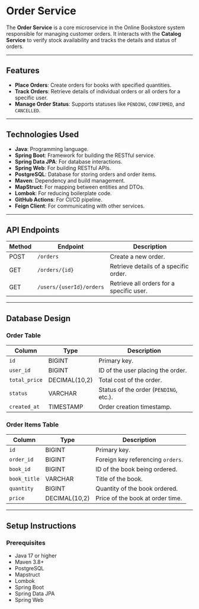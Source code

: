 # Order Service

The **Order Service** is a core microservice in the Online Bookstore system responsible for managing customer orders. It interacts with the **Catalog Service** to verify stock availability and tracks the details and status of orders.

---

## Features

- **Place Orders**: Create orders for books with specified quantities.
- **Track Orders**: Retrieve details of individual orders or all orders for a specific user.
- **Manage Order Status**: Supports statuses like `PENDING`, `CONFIRMED`, and `CANCELLED`.

---

## Technologies Used

- **Java**: Programming language.
- **Spring Boot**: Framework for building the RESTful service.
- **Spring Data JPA**: For database interactions.
- **Spring Web**: For building RESTful APIs.
- **PostgreSQL**: Database for storing orders and order items.
- **Maven**: Dependency and build management.
- **MapStruct**: For mapping between entities and DTOs.
- **Lombok**: For reducing boilerplate code.
- **GitHub Actions**: For CI/CD pipeline.
- **Feign Client**: For communicating with other services.

---

## API Endpoints

| Method | Endpoint                     | Description                                 |
|--------|------------------------------|---------------------------------------------|
| POST   | `/orders`                    | Create a new order.                        |
| GET    | `/orders/{id}`               | Retrieve details of a specific order.      |
| GET    | `/users/{userId}/orders`     | Retrieve all orders for a specific user.   |

---

## Database Design

### Order Table
| Column        | Type          | Description                         |
|---------------|---------------|-------------------------------------|
| `id`          | BIGINT        | Primary key.                        |
| `user_id`     | BIGINT        | ID of the user placing the order.   |
| `total_price` | DECIMAL(10,2) | Total cost of the order.            |
| `status`      | VARCHAR       | Status of the order (`PENDING`, etc.). |
| `created_at`  | TIMESTAMP     | Order creation timestamp.           |

### Order Items Table
| Column        | Type          | Description                         |
|---------------|---------------|-------------------------------------|
| `id`          | BIGINT        | Primary key.                        |
| `order_id`    | BIGINT        | Foreign key referencing `orders`.   |
| `book_id`     | BIGINT        | ID of the book being ordered.       |
| `book_title`  | VARCHAR       | Title of the book.                  |
| `quantity`    | BIGINT        | Quantity of the book ordered.       |
| `price`       | DECIMAL(10,2) | Price of the book at order time.    |

---

## Setup Instructions

### Prerequisites
- Java 17 or higher
- Maven 3.8+
- PostgreSQL
- Mapstruct
- Lombok
- Spring Boot
- Spring Data JPA
- Spring Web
